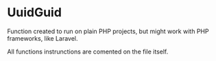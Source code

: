 # UuidGuid

Function created to run on plain PHP projects, but might work with PHP frameworks, like Laravel.


All functions instrunctions are comented on the file itself.
